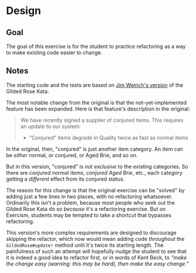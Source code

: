 # Design

## Goal

The goal of this exercise is for the student to practice refactoring as a way to make existing code easier to change.

## Notes

The starting code and the tests are based on [Jim Weirich's version](https://github.com/jimweirich/gilded_rose_kata) of the Gilded Rose Kata.

The most notable change from the original is that the not-yet-implemented feature has been expanded. Here is that feature's description in the original:

> We have recently signed a supplier of conjured items. This requires an update to our system:
> - "Conjured" items degrade in Quality twice as fast as normal items

In the original, then, "conjured" is just another item category. An item can be *either* normal, *or* conjured, *or* Aged Brie, and so on.

But in this version, "conjured" is _not exclusive_ to the existing categories. So there are _conjured normal items_, _conjured Aged Brie_, etc., each category getting a _different_ effect from its conjured status.

The reason for this change is that the original exercise can be "solved" by adding just a few lines in two places, with no refactoring whatsoever. Ordinarily this isn't a problem, because most people who seek out the Gilded Rose Kata do so _because_ it's a refactoring exercise. But on Exercism, students may be tempted to take a shortcut that bypasses refactoring.

This version's more complex requirements are designed to discourage skipping the refactor, which now would mean adding code _throughout_ the `GildedRose#update!` method until it's twice its starting length. The painfulness of such an attempt will hopefully nudge the student to see that it is indeed a good idea to refactor first, or in words of Kent Beck, to _"make the change easy (warning: this may be hard), then make the easy change."_
